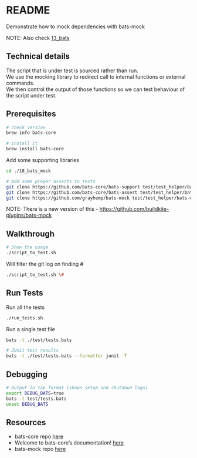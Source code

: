 # README

Demonstrate how to mock dependencies with bats-mock

NOTE: Also check [13_bats](../13_bats/README.md)

## Technical details

The script that is under test is sourced rather than run.  
We use the mocking library to redirect call to internal functions or external commands.  
We then control the output of those functions so we can test behaviour of the script under test.  

## Prerequisites

```sh
# check version 
brew info bats-core

# install it
brew install bats-core
```

Add some supporting libraries  

```sh
cd ./18_bats_mock

# Add some proper asserts to tests
git clone https://github.com/bats-core/bats-support test/test_helper/bats-support
git clone https://github.com/bats-core/bats-assert test/test_helper/bats-assert  
git clone https://github.com/grayhemp/bats-mock test/test_helper/bats-mock
```

NOTE: There is a new version of this - https://github.com/buildkite-plugins/bats-mock


## Walkthrough

```bash
# Show the usage
./script_to_test.sh 
```

Will filter the git log on finding #

```bash
./script_to_test.sh \#  
```

## Run Tests

Run all the tests  

```sh
./run_tests.sh      
```

Run a single test file

```sh
bats -t ./test/tests.bats

# JUnit test results
bats -t ./test/tests.bats --formatter junit -T
```

## Debugging

```sh
# Output in tap format (shows setup and shutdown logs)
export DEBUG_BATS=true  
bats -t test/tests.bats 
unset DEBUG_BATS 
```

## Resources

* bats-core repo [here](https://github.com/bats-core)  
* Welcome to bats-core’s documentation! [here](https://bats-core.readthedocs.io/en/stable/)  
* bats-mock repo [here](https://github.com/grayhemp/bats-mock)  
